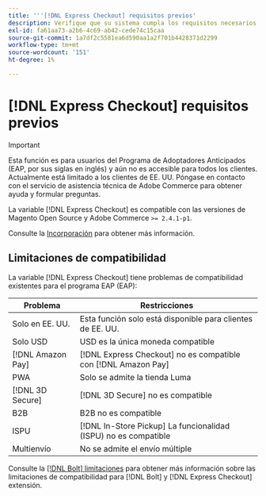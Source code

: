 ```yaml
---
title: '''[!DNL Express Checkout] requisitos previos'
description: Verifique que su sistema cumpla los requisitos necesarios para usar la variable [!DNL Express Checkout] para la extensión de Adobe Commerce.
exl-id: fa61aa73-a2b6-4c69-ab42-cede74c15caa
source-git-commit: 1a7df2c5581ea6d590aa1a2f701b4428371d2299
workflow-type: tm+mt
source-wordcount: '151'
ht-degree: 1%

---
```


# [!DNL Express Checkout] requisitos previos

>[!IMPORTANT]
>
> Esta función es para usuarios del Programa de Adoptadores Anticipados (EAP, por sus siglas en inglés) y aún no es accesible para todos los clientes. Actualmente está limitado a los clientes de EE. UU. Póngase en contacto con el servicio de asistencia técnica de Adobe Commerce para obtener ayuda y formular preguntas.

La variable [!DNL Express Checkout] es compatible con las versiones de Magento Open Source y Adobe Commerce `>= 2.4.1-p1`.

Consulte la [Incorporación](../express-checkout/onboarding.md) para obtener más información.

## Limitaciones de compatibilidad

La variable [!DNL Express Checkout] tiene problemas de compatibilidad existentes para el programa EAP (EAP):

| **Problema** | **Restricciones** |
|----------------|-----------------|
| Solo en EE. UU. | Esta función solo está disponible para clientes de EE. UU. |
| Solo USD | USD es la única moneda compatible |
| [!DNL Amazon Pay] | [!DNL Express Checkout] no es compatible con [!DNL Amazon Pay] |
| PWA | Solo se admite la tienda Luma |
| [!DNL 3D Secure] | [!DNL 3D Secure] no es compatible |
| B2B | B2B no es compatible |
| ISPU | [!DNL In-Store Pickup] La funcionalidad (ISPU) no es compatible |
| Multienvío | No se admite el envío múltiple |

Consulte la [[!DNL Bolt] limitaciones](https://help.bolt.com/integrations/adobe-express-checkout/set-up/#limitations) para obtener más información sobre las limitaciones de compatibilidad para [!DNL Bolt] y [!DNL Express Checkout] extensión.
